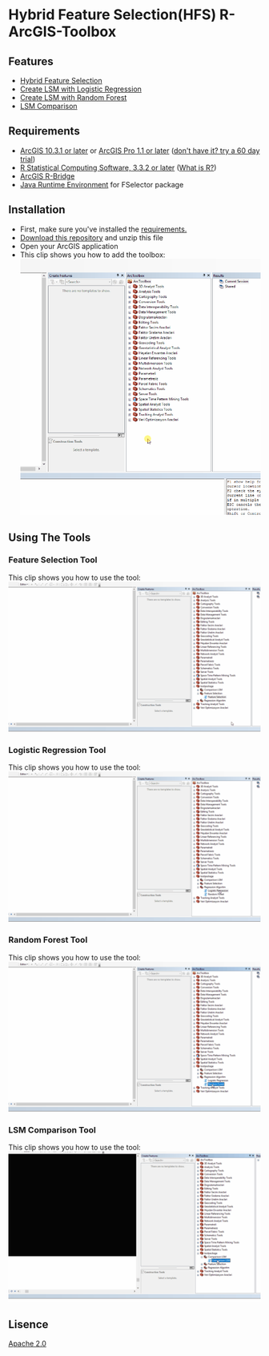 # Hybrid Feature Selection(HFS) R-ArcGIS-Toolbox

## Features

* [Hybrid Feature Selection](https://github.com/emrehanks/R-ArcGIS/blob/master/scripts/featureSelection.R)
* [Create LSM with Logistic Regression](https://github.com/emrehanks/R-ArcGIS/blob/master/scripts/logisticRegression.R)
* [Create LSM with Random Forest](https://github.com/emrehanks/R-ArcGIS/blob/master/scripts/randomForest.R)
* [LSM Comparison](https://github.com/emrehanks/R-ArcGIS/blob/master/scripts/LSMComparison.R)
## Requirements

* [ArcGIS 10.3.1 or later](http://desktop.arcgis.com/en/desktop/) or [ArcGIS Pro 1.1 or later](http://pro.arcgis.com/en/pro-app/) ([don't have it? try a 60 day trial](http://www.esri.com/software/arcgis/arcgis-for-desktop/free-trial))
* [R Statistical Computing Software, 3.3.2 or later](http://cran.cnr.berkeley.edu/bin/windows/base/) ([What is R?](http://www.r-project.org/about.html))
* [ArcGIS R-Bridge](https://github.com/R-ArcGIS/r-bridge)
* [Java Runtime Environment](https://www.java.com/en/download/) for FSelector package

## Installation

* First, make sure you've installed the [requirements.](https://github.com/emrehanks/R-ArcGIS/blob/master/README.md#requirements)
* [Download this repository](https://github.com/emrehanks/R-ArcGIS/archive/master.zip) and unzip this file
* Open your ArcGIS application
* This clip shows you how to add the toolbox:
![](https://github.com/emrehanks/R-ArcGIS/blob/master/img/addtoolbox.gif)


## Using The Tools

### Feature Selection Tool
This clip shows you how to use the tool:
![](https://github.com/emrehanks/R-ArcGIS/blob/master/img/featureselectionExecute.gif)


### Logistic Regression Tool
This clip shows you how to use the tool:
![](https://github.com/emrehanks/R-ArcGIS/blob/master/img/LogRegExecute.gif)


### Random Forest Tool
This clip shows you how to use the tool:
![](https://github.com/emrehanks/R-ArcGIS/blob/master/img/RanForExecute.gif)

### LSM Comparison Tool
This clip shows you how to use the tool:
![](https://github.com/emrehanks/R-ArcGIS/blob/master/img/LSMComparisonExecute.gif)


## Lisence

[Apache 2.0](LISENCE)
